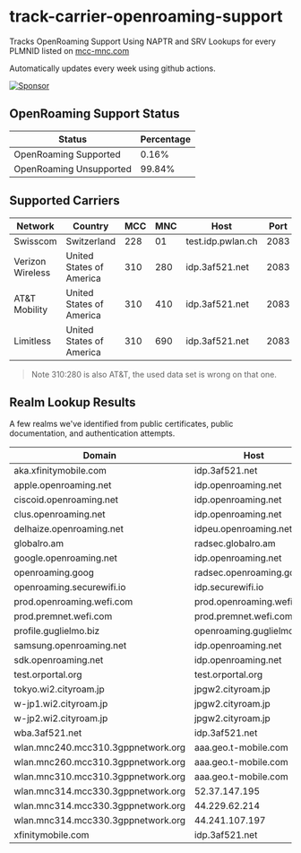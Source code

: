 # track-carrier-openroaming-support

Tracks OpenRoaming Support Using NAPTR and SRV Lookups for every PLMNID listed on [mcc-mnc.com](https://www.mcc-mnc.com/)

Automatically updates every week using github actions.

[![Sponsor](https://img.shields.io/badge/Sponsor-Click%20Here-ff69b4)](https://github.com/sponsors/simeononsecurity)

<!-- Tables Start -->
## OpenRoaming Support Status

| Status                  | Percentage   |
|-------------------------|--------------|
| OpenRoaming Supported   | 0.16%        |
| OpenRoaming Unsupported | 99.84%       |

## Supported Carriers

| Network          | Country                  |   MCC |   MNC | Host              |   Port |
|------------------|--------------------------|-------|-------|-------------------|--------|
| Swisscom         | Switzerland              |   228 |    01 | test.idp.pwlan.ch |   2083 |
| Verizon Wireless | United States of America |   310 |   280 | idp.3af521.net    |   2083 |
| AT&T Mobility    | United States of America |   310 |   410 | idp.3af521.net    |   2083 |
| Limitless        | United States of America |   310 |   690 | idp.3af521.net    |   2083 |

> Note 310:280 is also AT&T, the used data set is wrong on that one.

## Realm Lookup Results

A few realms we've identified from public certificates, public documentation, and authentication attempts.

| Domain                             | Host                      |   Port |
|------------------------------------|---------------------------|--------|
| aka.xfinitymobile.com              | idp.3af521.net            |   2083 |
| apple.openroaming.net              | idp.openroaming.net       |   2083 |
| ciscoid.openroaming.net            | idp.openroaming.net       |   2083 |
| clus.openroaming.net               | idp.openroaming.net       |   2083 |
| delhaize.openroaming.net           | idpeu.openroaming.net     |   2083 |
| globalro.am                        | radsec.globalro.am        |   2083 |
| google.openroaming.net             | idp.openroaming.net       |   2083 |
| openroaming.goog                   | radsec.openroaming.goog   |   2083 |
| openroaming.securewifi.io          | idp.securewifi.io         |  20830 |
| prod.openroaming.wefi.com          | prod.openroaming.wefi.com |   2083 |
| prod.premnet.wefi.com              | prod.premnet.wefi.com     |   2083 |
| profile.guglielmo.biz              | openroaming.guglielmo.biz |   2083 |
| samsung.openroaming.net            | idp.openroaming.net       |   2083 |
| sdk.openroaming.net                | idp.openroaming.net       |   2083 |
| test.orportal.org                  | test.orportal.org         |   2083 |
| tokyo.wi2.cityroam.jp              | jpgw2.cityroam.jp         |   2083 |
| w-jp1.wi2.cityroam.jp              | jpgw2.cityroam.jp         |   2083 |
| w-jp2.wi2.cityroam.jp              | jpgw2.cityroam.jp         |   2083 |
| wba.3af521.net                     | idp.3af521.net            |   2083 |
| wlan.mnc240.mcc310.3gppnetwork.org | aaa.geo.t-mobile.com      |   2083 |
| wlan.mnc260.mcc310.3gppnetwork.org | aaa.geo.t-mobile.com      |   2083 |
| wlan.mnc310.mcc310.3gppnetwork.org | aaa.geo.t-mobile.com      |   2083 |
| wlan.mnc314.mcc330.3gppnetwork.org | 52.37.147.195             |   2083 |
| wlan.mnc314.mcc330.3gppnetwork.org | 44.229.62.214             |   2083 |
| wlan.mnc314.mcc330.3gppnetwork.org | 44.241.107.197            |   2083 |
| xfinitymobile.com                  | idp.3af521.net            |   2083 |
<!-- Tables End -->
